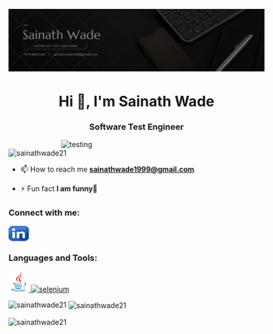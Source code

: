 ![logo](https://github.com/sainathwade21/sainathwade21/blob/main/Screenshot%20(8).png)
<h1 align="center">Hi 👋, I'm Sainath Wade</h1>
<h3 align="center">Software Test Engineer</h3>

<img align="right" alt="testing" width="400" src="https://miro.medium.com/v2/resize:fit:720/format:webp/1*oUAAR9fnsmpstFhqmZZ55g.gif">

<p align="left"> <img src="https://komarev.com/ghpvc/?username=sainathwade21&label=Profile%20views&color=0e75b6&style=flat" alt="sainathwade21" /> </p>

- 📫 How to reach me **sainathwade1999@gmail.com**

- ⚡ Fun fact **I am funny🤣**

<h3 align="left">Connect with me:</h3>
<p align="left">
<a href="linkedin.com/in/sainathwadee" target="blank"><img align="center" src="https://github.com/sainathwade21/sainathwade21/blob/main/download.png" alt="link" height="30" width="40" /></a>

</p>

<h3 align="left">Languages and Tools:</h3>
<p align="left"> <a href="https://www.java.com" target="_blank" rel="noreferrer"> <img src="https://raw.githubusercontent.com/devicons/devicon/master/icons/java/java-original.svg" alt="java" width="40" height="40"/> </a> <a href="https://www.selenium.dev" target="_blank" rel="noreferrer"> <img src="https://raw.githubusercontent.com/detain/svg-logos/780f25886640cef088af994181646db2f6b1a3f8/svg/selenium-logo.svg" alt="selenium" width="40" height="40"/> </a> </p>

<p><img align="left" src="https://github-readme-stats.vercel.app/api/top-langs?username=sainathwade21&show_icons=true&locale=en&layout=compact" alt="sainathwade21" /></p>

<p>&nbsp;<img align="center" src="https://github-readme-stats.vercel.app/api?username=sainathwade21&show_icons=true&locale=en" alt="sainathwade21" /></p>

<p><img align="center" src="https://github-readme-streak-stats.herokuapp.com/?user=sainathwade21&" alt="sainathwade21" /></p>
